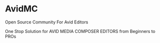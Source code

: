 # AvidMC
Open Source Community For Avid Editors

One Stop Solution for AVID MEDIA COMPOSER EDITORS from Beginners to PROs 
